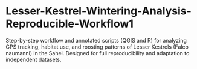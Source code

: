 # Lesser-Kestrel-Wintering-Analysis-Reproducible-Workflow1
 Step-by-step workflow and annotated scripts (QGIS and R) for analyzing GPS tracking, habitat use, and roosting patterns of Lesser Kestrels (Falco naumanni) in the Sahel. Designed for full reproducibility and adaptation to independent datasets.
